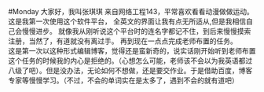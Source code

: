 #Monday
大家好，我叫张琪琪
来自网络工程143，平常喜欢看看动漫做做运动。</br>
这是我第一次使用这个软件平台，
全英文的界面让我有点无所适从,但是我相信自己会慢慢进步。
就像我从刚听说这个平台时的连名字都记不住，到后来慢慢摸索注册，当然了，有道就没有离过手。
再到现在一点点完成老师布置的任务。</br>
这是第一次以这种形式编辑博客，觉得还是蛮新奇的，说实话刚开始听到老师布置这个任务的时候我的内心是拒绝的。（心想怎么可能，老师该不会以为我英语都过八级了吧）。但是没办法，无论如何不想做，还是要交作业。于是借助百度，博客专家等慢慢学习。（不过，不会的单词实在是太多了，遇到不会的就有道吧）

